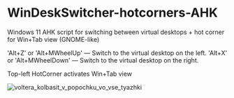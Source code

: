 # WinDeskSwitcher-hotcorners-AHK
Windows 11 AHK script for switching between virtual desktops + hot corner for Win+Tab view (GNOME-like)

'Alt+Z' or 'Alt+MWheelUp' — Switch to the virtual desktop on the left.
'Alt+X' or 'Alt+MWheelDown' — Switch to the virtual desktop on the right.

Top-left HotCorner activates Win+Tab view

![voltera_kolbasit_v_popochku_vo_vse_tyazhki](https://github.com/Duletun/WinDeskSwitcher-hotcorners-AHK/assets/76465730/871f954a-3f5b-4280-ab77-a2ecdde49534)
